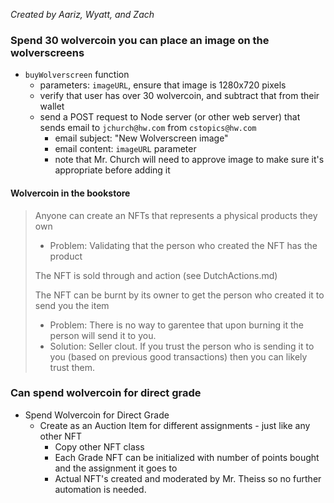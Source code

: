 *Created by Aariz, Wyatt, and Zach*

### Spend 30 wolvercoin you can place an image on the wolverscreens
- `buyWolverscreen` function
    - parameters: `imageURL`, ensure that image is 1280x720 pixels
    - verify that user has over 30 wolvercoin, and subtract that from their wallet
    - send a POST request to Node server (or other web server) that sends email to `jchurch@hw.com` from `cstopics@hw.com`
        - email subject: "New Wolverscreen image"
        - email content: `imageURL` parameter
        - note that Mr. Church will need to approve image to make sure it's appropriate before adding it

#### Wolvercoin in the bookstore
> Anyone can create an NFTs that represents a physical products they own
> - Problem: Validating that the person who created the NFT has the product
>
> The NFT is sold through and action (see DutchActions.md)
>
> The NFT can be burnt by its owner to get the person who created it to send you the item
> - Problem: There is no way to garentee that upon burning it the person will send it to you.
> - Solution: Seller clout. If you trust the person who is sending it to you (based on previous good transactions) then you can likely trust them.

### Can spend wolvercoin for direct grade
- Spend Wolvercoin for Direct Grade   
    - Create as an Auction Item for different assignments - just like any other NFT
        - Copy other NFT class 
        - Each Grade NFT can be initialized with number of points bought and the assignment it goes to
        - Actual NFT's created and moderated by Mr. Theiss so no further automation is needed.